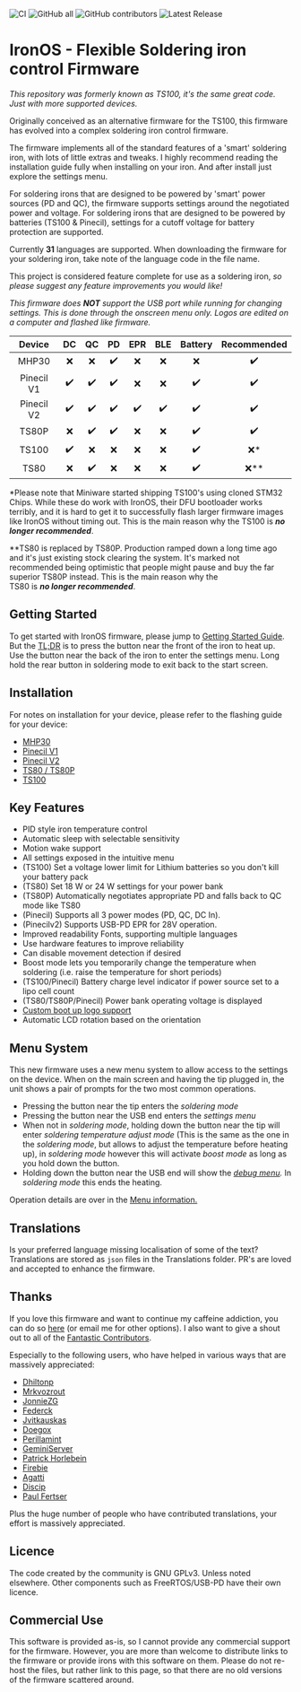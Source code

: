 ![CI](https://github.com/Ralim/ts100/workflows/CI%20Build%20all/badge.svg)
![GitHub all](https://img.shields.io/github/downloads/ralim/IronOS/total)
![GitHub contributors](https://img.shields.io/github/contributors-anon/ralim/ironos?color=blue&style=flat)
![Latest Release](https://img.shields.io/github/v/release/ralim/IronOS)

# IronOS - Flexible Soldering iron control Firmware

_This repository was formerly known as TS100, it's the same great code. Just with more supported devices._

Originally conceived as an alternative firmware for the TS100, this firmware has evolved into a complex soldering iron control firmware.

The firmware implements all of the standard features of a 'smart' soldering iron, with lots of little extras and tweaks.
I highly recommend reading the installation guide fully when installing on your iron. And after install just explore the settings menu.

For soldering irons that are designed to be powered by 'smart' power sources (PD and QC), the firmware supports settings around the negotiated power and voltage.
For soldering irons that are designed to be powered by batteries (TS100 & Pinecil), settings for a cutoff voltage for battery protection are supported.

Currently **31** languages are supported. When downloading the firmware for your soldering iron, take note of the language code in the file name.

This project is considered feature complete for use as a soldering iron, _so please suggest any feature improvements you would like!_

_This firmware does **NOT** support the USB port while running for changing settings. This is done through the onscreen menu only. Logos are edited on a computer and flashed like firmware._

|   Device   | DC  | QC  | PD  | EPR | BLE | Battery | Recommended |
| :--------: | :-: | :-: | :-: | :-: | :-: | :-----: | :---------: |
|   MHP30    | ❌  | ❌  | ✔️  | ❌  | ❌  |   ❌    |      ✔️       |
| Pinecil V1 | ✔️  | ✔️  | ✔️  | ❌  | ❌  |   ✔️    |      ✔️       |
| Pinecil V2 | ✔️  | ✔️  | ✔️  | ✔️  | ✔️  |   ✔️    |      ✔️       |
|   TS80P    | ❌  | ✔️  | ✔️  | ❌  | ❌  |   ✔️    |      ✔️       |
|   TS100    | ✔️  | ❌  | ❌  | ❌  | ❌  |   ✔️    |      ❌*      |
|    TS80    | ❌  | ✔️  | ❌  | ❌  | ❌  |   ✔️    |     ❌**      |

\*Please note that Miniware started shipping TS100's using cloned STM32 Chips. While these do work with IronOS, their DFU bootloader works terribly, and it is hard to get it to successfully flash larger firmware images like IronOS without timing out. This is the main reason why the TS100 is **_no longer recommended_**.

\**TS80 is replaced by TS80P. Production ramped down a long time ago and it's just existing stock clearing the system. It's marked not recommended being optimistic that people might pause and buy the far superior TS80P instead. This is the main reason why the \
TS80 is **_no longer recommended_**.

## Getting Started

To get started with IronOS firmware, please jump to [Getting Started Guide](https://ralim.github.io/IronOS/GettingStarted/).
But the [TL;DR](https://www.merriam-webster.com/dictionary/TL%3BDR) is to press the button near the front of the iron to heat up. Use the button near the back of the iron to enter the settings menu.
Long hold the rear button in soldering mode to exit back to the start screen.

## Installation

For notes on installation for your device, please refer to the flashing guide for your device:

- [MHP30](https://ralim.github.io/IronOS/Flashing/MHP30)
- [Pinecil V1](https://ralim.github.io/IronOS/Flashing/Pinecil%20V1/)
- [Pinecil V2](https://ralim.github.io/IronOS/Flashing/Pinecil%20V2/)
- [TS80 / TS80P](https://ralim.github.io/IronOS/Flashing/TS80%28P%29/)
- [TS100](https://ralim.github.io/IronOS/Flashing/TS100)

## Key Features

- PID style iron temperature control
- Automatic sleep with selectable sensitivity
- Motion wake support
- All settings exposed in the intuitive menu
- (TS100) Set a voltage lower limit for Lithium batteries so you don't kill your battery pack
- (TS80) Set 18 W or 24 W settings for your power bank
- (TS80P) Automatically negotiates appropriate PD and falls back to QC mode like TS80
- (Pinecil) Supports all 3 power modes (PD, QC, DC In).
- (Pinecilv2) Supports USB-PD EPR for 28V operation.
- Improved readability Fonts, supporting multiple languages
- Use hardware features to improve reliability
- Can disable movement detection if desired
- Boost mode lets you temporarily change the temperature when soldering (i.e. raise the temperature for short periods)
- (TS100/Pinecil) Battery charge level indicator if power source set to a lipo cell count
- (TS80/TS80P/Pinecil) Power bank operating voltage is displayed
- [Custom boot up logo support](https://ralim.github.io/IronOS/Logo/)
- Automatic LCD rotation based on the orientation

## Menu System

This new firmware uses a new menu system to allow access to the settings on the device.
When on the main screen and having the tip plugged in, the unit shows a pair of prompts for the two most common operations.

- Pressing the button near the tip enters the _soldering mode_
- Pressing the button near the USB end enters the _settings menu_
- When not in _soldering mode_, holding down the button near the tip will enter _soldering temperature adjust mode_ (This is the same as the one in the _soldering mode_, but allows to adjust the temperature before heating up), in _soldering mode_ however this will activate _boost mode_ as long as you hold down the button.
- Holding down the button near the USB end will show the _[debug menu](https://ralim.github.io/IronOS/DebugMenu/)._ In _soldering mode_ this ends the heating.

Operation details are over in the [Menu information.](https://ralim.github.io/IronOS/Menu/)

## Translations

Is your preferred language missing localisation of some of the text?
Translations are stored as `json` files in the Translations folder.
PR's are loved and accepted to enhance the firmware.

## Thanks

If you love this firmware and want to continue my caffeine addiction, you can do so [here](https://paypal.me/RalimTek) (or email me for other options).
I also want to give a shout out to all of the [Fantastic Contributors](https://github.com/Ralim/IronOS/graphs/contributors).

Especially to the following users, who have helped in various ways that are massively appreciated:

- [Dhiltonp](https://github.com/dhiltonp)
- [Mrkvozrout](https://github.com/Mrkvozrout)
- [JonnieZG](https://github.com/jonnieZG)
- [Federck](https://github.com/federck)
- [Jvitkauskas](https://github.com/jvitkauskas)
- [Doegox](https://github.com/doegox)
- [Perillamint](https://github.com/perillamint)
- [GeminiServer](https://github.com/GeminiServer)
- [Patrick Horlebein](https://github.com/PixelPirate)
- [Firebie](https://github.com/Firebie)
- [Agatti](https://github.com/agatti)
- [Discip](https://github.com/discip)
- [Paul Fertser](https://github.com/paulfertser)

Plus the huge number of people who have contributed translations, your effort is massively appreciated.

## Licence

The code created by the community is GNU GPLv3. Unless noted elsewhere.
Other components such as FreeRTOS/USB-PD have their own licence.

## Commercial Use

This software is provided as-is, so I cannot provide any commercial support for the firmware.
However, you are more than welcome to distribute links to the firmware or provide irons with this software on them.
Please do not re-host the files, but rather link to this page, so that there are no old versions of the firmware scattered around.
